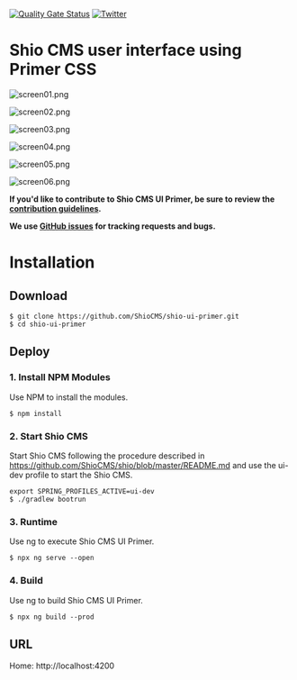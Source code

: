 [![Quality Gate Status](https://sonarcloud.io/api/project_badges/measure?project=ShioCMS_shio-ui-primer&metric=alert_status)](https://sonarcloud.io/dashboard?id=ShioCMS_shio-ui-primer) [![Twitter](https://img.shields.io/twitter/follow/shiocms.svg?style=social&label=Follow)](https://twitter.com/intent/follow?screen_name=shiocms)

# Shio CMS user interface using Primer CSS

![screen01.png](https://shiocms.github.io/shio-ui-primer/img/screen01.png) 

![screen02.png](https://shiocms.github.io/shio-ui-primer/img/screen02.png) 

![screen03.png](https://shiocms.github.io/shio-ui-primer/img/screen03.png)

![screen04.png](https://shiocms.github.io/shio-ui-primer/img/screen04.png)

![screen05.png](https://shiocms.github.io/shio-ui-primer/img/screen05.png)

![screen06.png](https://shiocms.github.io/shio-ui-primer/img/screen06.png)

**If you'd like to contribute to Shio CMS UI Primer, be sure to review the [contribution
guidelines](CONTRIBUTING.md).**

**We use [GitHub issues](https://github.com/ShioCMS/shio-ui-primer/issues) for tracking requests and bugs.**

# Installation

## Download

```shell
$ git clone https://github.com/ShioCMS/shio-ui-primer.git
$ cd shio-ui-primer
```

## Deploy 

### 1. Install NPM Modules

Use NPM to install the modules.

```shell
$ npm install
```

### 2. Start Shio CMS

Start Shio CMS following the procedure described in https://github.com/ShioCMS/shio/blob/master/README.md and use the ui-dev profile to start the Shio CMS.

```shell
export SPRING_PROFILES_ACTIVE=ui-dev
$ ./gradlew bootrun
```

### 3. Runtime

Use ng to execute Shio CMS UI Primer.

```shell
$ npx ng serve --open
```

### 4. Build

Use ng to build Shio CMS UI Primer.

```shell
$ npx ng build --prod
```

## URL

Home: http://localhost:4200
